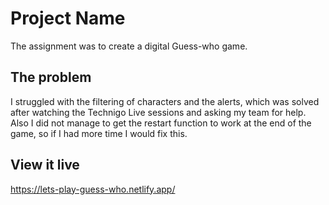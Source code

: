 # Project Name

The assignment was to create a digital Guess-who game. 

## The problem

I struggled with the filtering of characters and the alerts, which was solved after watching the Technigo Live sessions and asking my team for help. Also I did not manage to get the restart function to work at the end of the game, so if I had more time I would fix this. 

## View it live

https://lets-play-guess-who.netlify.app/
